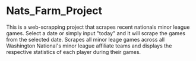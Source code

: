 # Nats_Farm_Project
This is a web-scrapping project that scrapes recent nationals minor league games. Select a date or simply input "today" and it will scrape the games from the selected date. Scrapes all minor leage games across all Washington National's minor league affiliate teams and displays the respective statistics of each player during their games.
